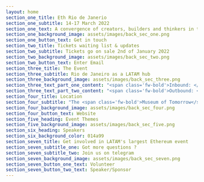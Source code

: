 ```yaml
---
layout: home
section_one_title: Eth Rio de Janerio
section_one_subtitle: 14-17 March 2022
section_one_text: A convergence of creators, builders and thinkers in the most beautiful city in the world.
section_one_background_image: assets/images/back_sec_one.png
section_one_button_text: Get in touch
section_two_title: Tickets waiting list & updates
section_two_subtitle: Tickets go on sale 2nd of January 2022
section_two_background_image: assets/images/back_sec_two.png
section_two_button_text: Enter Email
section_three_title: The Event
section_three_subtitle: Rio de Janeiro as a LATAM hub
section_three_background_image: assets/images/back_sec_three.png
section_three_text_part_one_content: "<span class='fw-bold'>Inbound: </span>ETH Rio aims to become a  convergence of creators, builders and thinkers  in the most beautiful city in the world. We believe  that Brazil and especially Rio de Janeiro can  become a connecting hub between all South  American blockchain communities." 
section_three_text_part_two_content: "<span class='fw-bold'>Outbound: </span>We will be the gateway for  ethereum and blockchain projects to Rio,  Brazil and LATAM - the starting point for  projects to understand this new & unique  landscape; speak to their users; and grow  their communities"
section_four_title: Location
section_four_subtitle: "The <span class='fw-bold'>Museum of Tomorrow</span> An innovative, green, museum of the future."
section_four_background_image: assets/images/back_sec_four.png
section_four_button_text: Website
section_five_heading: Event Themes
section_five_background_image: assets/images/back_sec_five.png
section_six_heading: Speakers
section_six_background_color: 014a99
section_seven_title: Get involved in LATAM's largest Ethereum event
section_seven_subtitle_one: Got more questions ?
section_seven_subtitle_two: Join us on telegram
section_seven_background_image: assets/images/back_sec_seven.png
section_seven_button_one_text: Volunteer
section_seven_button_two_text: Speaker/Sponsor
---
```

